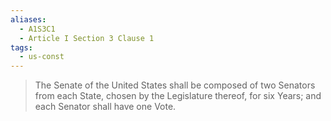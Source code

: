 ```yaml
---
aliases:
  - A1S3C1
  - Article I Section 3 Clause 1
tags:
  - us-const
---
```

> The Senate of the United States shall be composed of two Senators from each State, chosen by the Legislature thereof, for six Years; and each Senator shall have one Vote.


